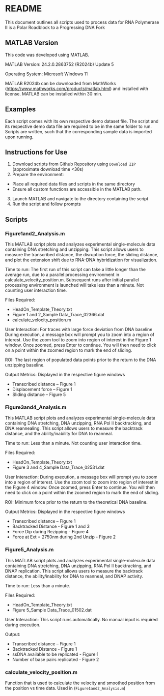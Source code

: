 # README #

This document outlines all scripts used to process data for RNA Polymerase II is a Polar Roadblock to a Progressing DNA Fork

## MATLAB Version ##

This code was developed using MATLAB.

MATLAB Version: 24.2.0.2863752 (R2024b) Update 5

Operating System: Microsoft Windows 11

MATLAB R2024b can be downloaded from MathWorks (https://www.mathworks.com/products/matlab.html) and installed with license. MATLAB can be installed within 30 min.

## Examples ## 

Each script comes with its own respective demo dataset file. The script and its respective demo data file are required to be in the same folder to run. Scripts are written, such that the corresponding sample data is imported upon running.

## Instructions for Use ##

1. Download scripts from Github Repository using `Download ZIP` (approximate download time <30s)
2. Prepare the environment: 
- Place all required data files and scripts in the same directory
- Ensure all custom functions are accessible in the MATLAB path. 
3. Launch MATLAB and navigate to the directory containing the script
4. Run the script and follow prompts

## Scripts ## 
### Figure1and2_Analysis.m ###

This MATLAB script plots and analyzes experimental single-molecule data containing DNA stretching and unzipping. This script allows users to measure the transcribed distance, the disruption force, the sliding distance, and plot the extension shift due to RNA-DNA hybridization for visualization.  

Time to run: The first run of this script can take a little longer than the average run, due to a parallel processing environment in calculate_velocity_position.m. Subsequent runs after initial parallel processing environment is launched will take less than a minute. Not counting user interaction time.

Files Required:
- HeadOn_Template_Theory.txt
- Figure 1 and 2_Sample Data_Trace_02366.dat
- calculate_velocity_position.m

User Interaction: For traces with large force deviation from DNA baseline
During execution, a message box will prompt you to zoom into a region of interest. Use the zoom tool to zoom into region of interest in the Figure 1 window. Once zoomed, press Enter to continue. You will then need to click on a point within the zoomed region to mark the end of sliding. 

ROI: The last region of populated data points prior to the return to the DNA unzipping baseline. 

Output Metrics: Displayed in the respective figure windows
- Transcribed distance – Figure 1 
- Displacement force – Figure 1 
- Sliding distance – Figure 5 

### Figure3and4_Analysis.m ###

This MATLAB script plots and analyzes experimental single-molecule data containing DNA stretching, DNA unzipping, RNA Pol II backtracking, and DNA reannealing. This script allows users to measure the backtrack distance, and the ability/inability for DNA to reanneal.

Time to run: Less than a minute. Not counting user interaction time. 

Files Required:
- HeadOn_Template_Theory.txt
- Figure 3 and 4_Sample Data_Trace_02531.dat

User Interaction: 
During execution, a message box will prompt you to zoom into a region of interest. Use the zoom tool to zoom into region of interest in the Figure 4 window. Once zoomed, press Enter to continue. You will then need to click on a point within the zoomed region to mark the end of sliding. 

ROI: Minimum force prior to the return to the theoretical DNA baseline.

Output Metrics: Displayed in the respective figure windows
- Transcribed distance – Figure 1 
- Backtracked Distance - Figure 1 and 3
- Force Dip during Rezipping - Figure 4 
- Force at Ext = 2750nm during 2nd Unzip - Figure 2 

### Figure5_Analysis.m ###  

This MATLAB script plots and analyzes experimental single-molecule data containing DNA stretching, DNA unzipping, RNA Pol II backtracking, and DNAP replication. This script allows users to measure the backtrack distance, the ability/inability for DNA to reanneal, and DNAP activity.

Time to run: Less than a minute. 

Files Required:
- HeadOn_Template_Theory.txt
- Figure 5_Sample Data_Trace_01502.dat

User Interaction: This script runs automatically. No manual input is required during execution. 

Output:
- Transcribed distance – Figure 1 
- Backtracked Distance - Figure 1 
- ssDNA available to be replicated - Figure 1 
- Number of base pairs replicated - Figure 2 


### calculate_velocity_position.m ###
Function that is used to calculate the velocity and smoothed position from the position vs time data. Used in (`Figure1and2_Analysis.m`)


